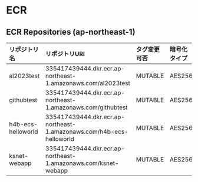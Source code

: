 # ECR
## ECR Repositories (ap-northeast-1)

|リポジトリ名|リポジトリURI|タグ変更可否|暗号化タイプ|
|:--|:--|:--|:--|
|al2023test|335417439444.dkr.ecr.ap-northeast-1.amazonaws.com/al2023test|MUTABLE|AES256|
|githubtest|335417439444.dkr.ecr.ap-northeast-1.amazonaws.com/githubtest|MUTABLE|AES256|
|h4b-ecs-helloworld|335417439444.dkr.ecr.ap-northeast-1.amazonaws.com/h4b-ecs-helloworld|MUTABLE|AES256|
|ksnet-webapp|335417439444.dkr.ecr.ap-northeast-1.amazonaws.com/ksnet-webapp|MUTABLE|AES256|

